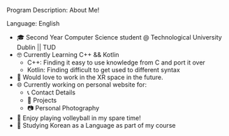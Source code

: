 Program Description: About Me!

Language: English
*  🎓 Second Year Computer Science student @ Technological University Dublin || TUD
*  🤓 Currently Learning C++ && Kotlin
    * C++: Finding it easy to use knowledge from C and port it over
    * Kotlin: Finding difficult to get used to different syntax    
*  🥽 Would love to work in the XR space in the future.
*  🌐 Currently working on personal website for:
    * 📞 Contact Details
    * 🔨 Projects
    * 📷 Personal Photography
*  🏐 Enjoy playing volleyball in my spare time! 
*  📖 Studying Korean as a Language as part of my course


<!---
ErnestDecina/ErnestDecina is a ✨ special ✨ repository because its `README.md` (this file) appears on your GitHub profile.
You can click the Preview link to take a look at your changes.
--->
